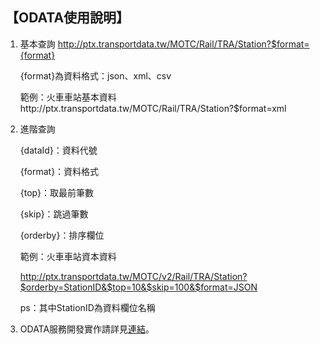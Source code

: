 ## 【ODATA使用說明】

1. 基本查詢
     http://ptx.transportdata.tw/MOTC/Rail/TRA/Station?$format={format}

     {format}為資料格式：json、xml、csv

     範例：火車車站基本資料http://ptx.transportdata.tw/MOTC/Rail/TRA/Station?$format=xml


2. 進階查詢


     {dataId}：資料代號

     {format}：資料格式

     {top}：取最前筆數

     {skip}：跳過筆數

     {orderby}：排序欄位

     範例：火車車站資本資料

     http://ptx.transportdata.tw/MOTC/v2/Rail/TRA/Station?$orderby=StationID&$top=10&$skip=100&$format=JSON 

     ps：其中StationID為資料欄位名稱

3. ODATA服務開發實作請詳見[連結](http://ptx.transportdata.tw/ptx/Download/公共運輸整合資訊平台資料服務開發實作.pdf)。
